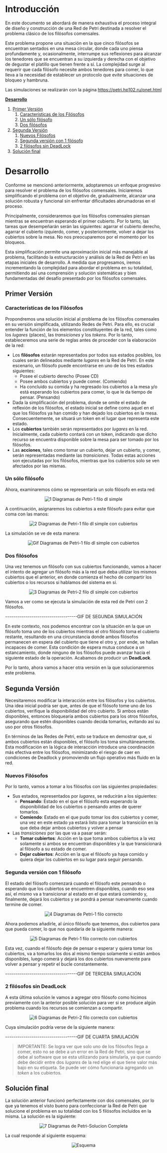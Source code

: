 # Introducción

En este documento se abordará de manera exhaustiva el proceso integral de diseño y construcción de una Red de Petri destinada a resolver el problema clásico de los filósofos comensales. 

Este problema propone una situación en la que cinco filósofos se encuentran sentados en una mesa circular, donde cada uno piensa profundamente y, ocasionalmente, interrumpe sus reflexiones para alcanzar los tenedores que se encuentran a su izquierda y derecha con el objetivo de degustar el platillo que tienen frente a sí. La complejidad surge al requerir que cada filósofo necesite ambos tenedores para comer, lo que lleva a la necesidad de establecer un protocolo que evite situaciones de bloqueo y hambruna.

Las simulaciones se realizarán con la página https://petri.hp102.ru/pnet.html

[**Desarrollo**](#desarrollo)

1. [Primer Versión](#primer-versión)
    1. [Características de los Filósofos](#características-de-los-filósofos)
    2. [Un sólo filósofo](#un-sólo-filósofo)
    3. [Dos filósofos](#dos-filósofos)
2. [Segunda Versión](#segunda-versión)
    1. [Nuevos Filósofos](#nuevos-filósofos)
    2. [Segunda versión con 1 filósofo](#segunda-versión-con-1-filósofo)
    3. [2 filósofos sin DeadLock](#2-filósofos-sin-deadlock)
3. [Solución final](#solución-final)

# Desarrollo

Conforme se mencionó anteriormente, adoptaremos un enfoque progresivo para resolver el problema de los filósofos comensales. Iniciaremos simplificando el problema con el objetivo de, gradualmente, alcanzar una solución robusta y funcional sin enfrentar dificultades abrumadoras en el proceso.

Principalmente, consideraremos que los filósofos comensales piensan mientras se encuentran esperando el primer cubierto. Por lo tanto, las tareas que desempeñarán serán las siguientes: agarrar el cubierto derecho, agarrar el cubierto izquierdo, comer, y posteriormente, volver a dejar los cubiertos sobre la mesa. No nos preocuparemos por el momento por los bloqueos.

Esta simplificación permite una aproximación inicial más manejable al problema, facilitando la estructuración y análisis de la Red de Petri en las etapas iniciales de desarrollo. A medida que progresamos, iremos incrementando la complejidad para abordar el problema en su totalidad, permitiendo así una comprensión y solución sistemáticas y bien fundamentadas del desafío presentado por los filósofos comensales.

## Primer Versión

### Características de los Filósofos

Propondremos una solución inicial al problema de los filósofos comensales en su versión simplificada, utilizando Redes de Petri. Para ello, es crucial entender la función de los elementos constituyentes de la red, tales como los *lugares* (places), las *transiciones* y los *tokens*. Por lo tanto, estableceremos una serie de reglas antes de proceder con la elaboración de la red:
- Los **filósofos** estarán representados por todos sus estados posibles, los cuales serán delineados mediante *lugares* en la Red de Petri. En este escenario, un filósofo puede encontrarse en uno de los tres estados siguientes:
    - Posee el cubierto derecho (Posee CD)
    - Posee ambos cubiertos y puede comer. (Comiendo)
    - Ha concluido su comida y ha regresado los cubiertos a la mesa y/o está esperando los cubiertos para comer, lo que le da tiempo de pensar. (Pensando)
- Dada la simplificación del problema, donde se omite el estado de reflexión de los filósofos, el estado inicial se define como aquel en el que los filósofos ya han comido y han dejado los cubiertos en la mesa. Consecuentemente, se situará un token en el lugar que representa este estado. 
- Los **cubiertos** también serán representados por *lugares* en la red. Inicialmente, cada cubierto contará con un token, indicando que dicho recurso se encuentra disponible sobre la mesa para ser tomado por los filósofos.
- Las **acciones**, tales como tomar un cubierto, dejar un cubierto, y comer, serán representadas mediante las *transiciones*. Todas estas acciones son ejecutadas por los filósofos, mientras que los cubiertos solo se ven afectados por las mismas.

### Un sólo filósofo

Ahora, examinaremos cómo se representaría un solo filósofo en esta red:

<div align="center" id="img-1">
  <img src="https://github.com/nicovillamonte/seminario-programacion-unsam/assets/64659720/96362c82-e194-46d0-8c2f-a6aea0a8e024" alt="1  Diagramas de Petri-1 filo dl simple"  />
</div>

A continuación, asignaremos los cubiertos a este filósofo para evitar que coma con las manos:

<div align="center" id="img-2">
  <img src="https://github.com/nicovillamonte/seminario-programacion-unsam/assets/64659720/f1144324-ad28-4fc5-9a98-f8300febe6e7" alt="2  Diagramas de Petri-1 filo dl simple con cubiertos"  />
</div>

La simulación se ve de esta manera:

<div align="center" id="gif-1">
  <img src="https://github.com/nicovillamonte/seminario-programacion-unsam/assets/64659720/3a8db7c1-ded9-40c5-bd4b-08ab12dbfc0e" alt="Gif Diagramas de Petri-1 filo dl simple con cubiertos"  />
</div>


### Dos filósofos

Una vez tenemos un filósofo con sus cubiertos funcionando, vamos a hacer el intento de agregar un filósofo más a la red que deba utilizar los mismos cubiertos que el anterior, en donde comienza el hecho de compartir los cubiertos o los recursos si hablamos del sistema en sí.

<div align="center" id="img-3">
  <img src="https://github.com/nicovillamonte/seminario-programacion-unsam/assets/64659720/02d91269-876c-4095-a31e-300cabf65163" alt="3  Diagramas de Petri-2 filo dl simple con cubiertos"  />
</div>

Vamos a ver como se ejecuta la simulación de esta red de Petri con 2 filósofos.

------------------------------------GIF DE SEGUNDA SIMULACIÓN

En este contexto, nos podemos encontrar con la situación en la que un filósofo toma uno de los cubiertos mientras el otro filósofo toma el cubierto restante, resultando en una circunstancia donde ambos filósofos permanecen en espera del cubierto que tiene el otro y, por ende, se hallan incapaces de comer. Esta condición de espera mutua conduce a un estancamiento, donde ninguno de los filósofos puede avanzar hacia el siguiente estado de la operación. Acabamos de producir un **DeadLock**.

Por lo tanto, ahora vamos a hacer otra versión en la que solucionaremos este problema.

## Segunda Versión

Necesitaremos modificar la interacción entre los filósofos y los cubiertos. Una idea inicial podría ser que, antes de que el filósofo tome uno de los cubiertos, verifique la disponibilidad del otro cubierto. Si ambos están disponibles, entonces bloquearía ambos cubiertos para los otros filósofos, asegurando que estén disponibles cuando decida tomarlos, evitando así su uso por otros filósofos.

En términos de las Redes de Petri, esto se traduce en demostrar que, si ambos cubiertos están disponibles, el filósofo los toma simultáneamente. Esta modificación en la lógica de interacción introduce una coordinación más efectiva entre los filósofos, minimizando el riesgo de caer en condiciones de Deadlock y promoviendo un flujo operativo más fluido en la red.

### Nuevos Filósofos

Por lo tanto, vamos a tomar a los filósofos con las siguientes propiedades:
- Sus estados, representados por *lugares*, se reducirán a los siguientes:
    - **Pensando**: Estado en el que el filósofo esta esperando la disponibilidad de los cubiertos o pensando antes de querer tomarlos.
    - **Comiendo**: Estado en el que pudo tomar los dos cubiertos y comer, una vez en este estado ya estará listo para tomar la transición en la que deba dejar ambos cubiertos y volver a pensar
- Las *transiciones* por las que va a pasar serán:
    - **Tomar cubiertos**: Acción en la que toma ambos cubiertos a la vez solamente si ambos se encuentran disponibles y la que transicionará al filósofo a su estado de comer.
    - **Dejar cubiertos**: Acción en la que el filósofo ya haya comido y quiera dejar los cubiertos en su lugar para seguir pensando.

### Segunda versión con 1 filósofo

El estado del filósofo comenzará cuando el filósofo este pensando o esperando que los cubiertos se encuentren disponibles, cuando eso sea así, el mismo va a transicionar al estado en el que estará comiendo y, finalmente, dejará los cubiertos y se pondrá a pensar nuevamente cuando termine de comer.

<div align="center" id="img-4">
  <img src="https://github.com/nicovillamonte/seminario-programacion-unsam/assets/64659720/3e0a3535-b183-4eee-965d-ba9fd5086d15" alt="4  Diagramas de Petri-1 filo correcto"  />
</div>

Ahora podemos añadirle, al único filósofo que tenemos, dos cubiertos para que pueda comer, lo que nos quedaría de la siguiente manera:

<div align="center" id="img-5">
  <img src="https://github.com/nicovillamonte/seminario-programacion-unsam/assets/64659720/0464078b-e685-49ee-98c8-984a43a0cfe6" alt="5  Diagramas de Petri-1 filo correcto con cubiertos"  />
</div>

Esta vez, cuando el filósofo deje de pensar o esperar y quiera tomar los cubiertos, va a tomarlos los dos al mismo tiempo solamente si están ambos disponibles, luego comerá y dejará los dos cubiertos nuevamente para volver a pensar y repetir el bucle constantemente.


------------------------------------GIF DE TERCERA SIMULACIÓN

### 2 filósofos sin DeadLock

A esta última solución le vamos a agregar otro filósofo como hicimos previamente con la anterior posible solución para ver si se produce algún problema cuando los recursos se comienzan a compartir.

<div align="center" id="img-6">
  <img src="https://github.com/nicovillamonte/seminario-programacion-unsam/assets/64659720/a107ec61-0f8f-4ef5-b9c3-22ff37dc57cd" alt="6  Diagramas de Petri-2 filo correcto con cubiertos"  />
</div>

Cuya simulación podría verse de la siguiente manera:

------------------------------------GIF DE CUARTA SIMULACIÓN

> IMPORTANTE: Se logra ver que solo uno de los filósofos llega a comer, esto no se debe a un error en la Red de Petri, sino que se debe al software que se esta utilizando para simularla, ya que cuando debe decidir entre dos _lugares_ de la red elige el que tiene valor más bajo en su etiqueta. Se puede ver cómo funcionaría agregando un _token_ a los cubiertos.

## Solución final

La solución anterior funcionó perfectamente con dos comensales, por lo que ya tenemos el visto bueno para confeccionar la Red de Petri que solucione el problema en su totalidad con los 5 filósofos incluídos en la misma. La solución es la siguiente:

<div align="center" id="img-7">
  <img src="https://github.com/nicovillamonte/seminario-programacion-unsam/assets/64659720/2a9f5fcc-96c7-4f20-b3ab-dd313b566a27" alt="7  Diagramas de Petri-Solucion Completa"  />
</div>

La cual responde al siguiente esquema:

<div align="center" id="img-8">
  <img src="https://github.com/nicovillamonte/seminario-programacion-unsam/assets/64659720/c5b48171-d050-40a2-9fe0-82c5b3ff729d" alt="Esquema"  />
</div>

















